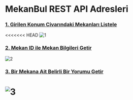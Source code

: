 # MekanBul REST API Adresleri

### [1. Girilen Konum Civarındaki Mekanları Listele](https://mekanbul3-3.ayeburhan.repl.co/api/mekanlar?enlem=37.8&boylam=35)
<<<<<<< HEAD
![1](https://i.ibb.co/ZXGzgh2/mekangetir.png)

### [2. Mekan ID ile Mekan Bilgileri Getir](https://mekanbul3-3.ayeburhan.repl.co/api/mekanlar/637a7d507317d2f897b29890)
![2](https://i.ibb.co/XpmG0Jv/mekanid.png)

### [3. Bir Mekana Ait Belirli Bir Yorumu Getir](localhost:3000/api/mekanlar/63793087bf80e306aa479283/Yorumlar/6379308ee584b18463e5ae82)
![3](https://i.ibb.co/dGQy9fW/yorum.png)
=======
